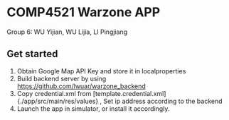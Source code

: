 # COMP4521 Warzone APP

Group 6: WU Yijian, WU Lijia, LI Pingjiang

## Get started

1. Obtain Google Map API Key and store it in localproperties
2. Build backend server by using https://github.com/lwuar/warzone_backend
3. Copy credential.xml from [template.credential.xml]{./app/src/main/res/values} , Set ip address according to the backend
4. Launch the app in simulator, or install it accordingly.

